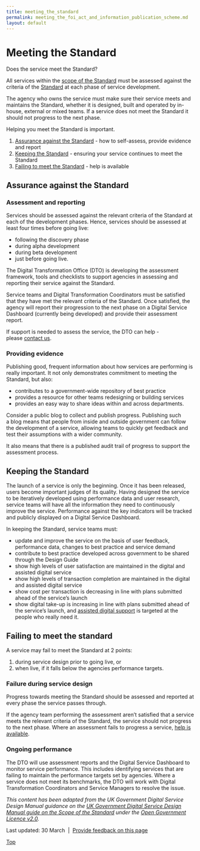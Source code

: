```yaml
---
title: meeting_the_standard
permalink: meeting_the_foi_act_and_information_publication_scheme.md
layout: default
---
```

Meeting the Standard
====================

Does the service meet the Standard?

All services within the [scope of the Standard](foi_act_and_information_publication_scheme.md) must be assessed against the criteria of the [Standard](../standard/foi_act_and_information_publication_scheme.md) at each phase of service development.

The agency who owns the service must make sure their service meets and maintains the Standard, whether it is designed, built and operated by in-house, external or mixed teams. If a service does not meet the Standard it should not progress to the next phase.

Helping you meet the Standard is important.

1.  [Assurance against the Standard](foi_act_and_information_publication_scheme.md#assurance) - how to self-assess, provide evidence and report
2.  [Keeping the Standard](foi_act_and_information_publication_scheme.md#keeping) - ensuring your service continues to meet the Standard
3.  [Failing to meet the Standard](foi_act_and_information_publication_scheme.md#failing) - help is available 

Assurance against the Standard
------------------------------

### Assessment and reporting

Services should be assessed against the relevant criteria of the Standard at each of the development phases. Hence, services should be assessed at least four times before going live:

-   following the discovery phase
-   during alpha development
-   during beta development
-   just before going live.

The Digital Transformation Office (DTO) is developing the assessment framework, tools and checklists to support agencies in assessing and reporting their service against the Standard.

Service teams and Digital Transformation Coordinators must be satisfied that they have met the relevant criteria of the Standard. Once satisfied, the agency will report their progression to the next phase on a Digital Service Dashboard (currently being developed) and provide their assessment report.  

If support is needed to assess the service, the DTO can help - please [contact us](../foi_act_and_information_publication_scheme.md).

### Providing evidence

Publishing good, frequent information about how services are performing is really important. It not only demonstrates commitment to meeting the Standard, but also:

-   contributes to a government-wide repository of best practice
-   provides a resource for other teams redesigning or building services
-   provides an easy way to share ideas within and across departments.

Consider a public blog to collect and publish progress. Publishing such a blog means that people from inside and outside government can follow the development of a service, allowing teams to quickly get feedback and test their assumptions with a wider community.

It also means that there is a published audit trail of progress to support the assessment process.

Keeping the Standard
--------------------

The launch of a service is only the beginning. Once it has been released, users become important judges of its quality. Having designed the service to be iteratively developed using performance data and user research, service teams will have all the information they need to continuously improve the service. Performance against the key indicators will be tracked and publicly displayed on a Digital Service Dashboard.

In keeping the Standard, service teams must:

-   update and improve the service on the basis of user feedback, performance data, changes to best practice and service demand
-   contribute to best practice developed across government to be shared through the Design Guide
-   show high levels of user satisfaction are maintained in the digital and assisted digital service
-   show high levels of transaction completion are maintained in the digital and assisted digital service
-   show cost per transaction is decreasing in line with plans submitted ahead of the service’s launch
-   show digital take-up is increasing in line with plans submitted ahead of the service’s launch, and [assisted digital support](foi_act_and_information_publication_scheme.md) is targeted at the people who really need it.

Failing to meet the standard
----------------------------

A service may fail to meet the Standard at 2 points:

1.  during service design prior to going live, or
2.  when live, if it falls below the agencies performance targets.

### Failure during service design

Progress towards meeting the Standard should be assessed and reported at every phase the service passes through.

If the agency team performing the assessment aren’t satisfied that a service meets the relevant criteria of the Standard, the service should not progress to the next phase. Where an assessment fails to progress a service, [help is available](../foi_act_and_information_publication_scheme.md).

### Ongoing performance

The DTO will use assessment reports and the Digital Service Dashboard to monitor service performance. This includes identifying services that are failing to maintain the performance targets set by agencies. Where a service does not meet its benchmarks, the DTO will work with Digital Transformation Coordinators and Service Managers to resolve the issue.

*This content has been adapted from the UK Government Digital Service Design Manual guidance on the [UK Government Digital Service Design Manual guide on the Scope of the Standard](https://www.gov.uk/service-manual/digital-by-default/scope-of-the-foi_act_and_information_publication_scheme.md) under the [Open Government Licence v2.0](https://www.nationalarchives.gov.uk/doc/open-government-licence/version/2/).*

Last updated: 30 March  |  [Provide feedback on this page](../feedback%3Furl_from=Meetingthefoi_act_and_information_publication_scheme.md)

[Top](foi_act_and_information_publication_scheme.md#)

